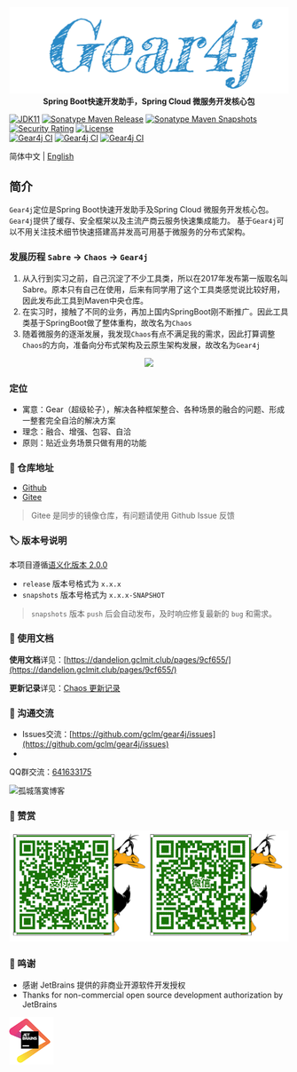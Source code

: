<p align="center">
	<a href="https://github.com/gclm/gear4j"><img src="docs/img/Gear4j.png"></a>
    <strong>Spring Boot快速开发助手，Spring Cloud 微服务开发核心包</strong>
</p>

[![JDK11](https://img.shields.io/badge/JDK-11+-brightgreen.svg)](https://github.com/antCodelab/chaos)
[![Sonatype Maven Release](https://img.shields.io/nexus/r/https/oss.sonatype.org/club.gclmit/gear4j-bom.svg?style=flat-square)](https://search.maven.org/search?q=g:%20club.gclmit%20AND%20a:%20gear4j-bom)
[![Sonatype Maven Snapshots](https://img.shields.io/nexus/s/https/oss.sonatype.org/club.gclmit/gear4j-bom.svg?style=flat-square)](https://oss.sonatype.org/content/repositories/snapshots/club/gclmit/)
[![Security Rating](https://sonarcloud.io/api/project_badges/measure?project=antCodelab_chaos&metric=security_rating)](https://sonarcloud.io/summary/new_code?id=antCodelab_chaos)
[![License](https://img.shields.io/:license-Apache2-blue.svg)](https://github.com/antCodelab/chaos/blob/master/LICENSE)
<br>
[![Gear4j CI](https://github.com/gclm/gear4j/actions/workflows/ci.yml/badge.svg)](https://github.com/gclm/gear4j/actions/workflows/ci.yml)
[![Gear4j CI](https://github.com/gclm/gear4j/actions/workflows/gradle-publish.yml/badge.svg)](https://github.com/gclm/gear4j/actions/workflows/gradle-publish.yml)
[![Gear4j CI](https://github.com/gclm/gear4j/actions/workflows/qodana.yml/badge.svg)](https://github.com/gclm/gear4j/actions/workflows/qodana.yml)

简体中文 | [English](README_EN.md)

## 简介

`Gear4j`定位是Spring Boot快速开发助手及Spring Cloud 微服务开发核心包。`Gear4j`提供了缓存、安全框架以及主流产商云服务快速集成能力。
基于`Gear4j`可以不用关注技术细节快速搭建高并发高可用基于微服务的分布式架构。

### 发展历程 `Sabre` → `Chaos` → `Gear4j`

1. 从入行到实习之前，自己沉淀了不少工具类，所以在2017年发布第一版取名叫Sabre。原本只有自己在使用，后来有同学用了这个工具类感觉说比较好用，因此发布此工具到Maven中央仓库。
2. 在实习时，接触了不同的业务，再加上国内SpringBoot刚不断推广。因此工具类基于SpringBoot做了整体重构，故改名为`Chaos`
3. 随着微服务的逐渐发展，我发现`Chaos`有点不满足我的需求，因此打算调整`Chaos`的方向，准备向分布式架构及云原生架构发展，故改名为`Gear4j`

<p align="center">
	<a href="https://github.com/gclm/gear4j"><img src="https://pic.rmb.bdstatic.com/bjh/cb6405a44e6b3240c41ba3a1d9bb9145.png@s_0,w_2000"></a>
</p>

### 定位

- 寓意：Gear（超级轮子），解决各种框架整合、各种场景的融合的问题、形成一整套完全自洽的解决方案
- 理念：融合、增强、包容、自洽
- 原则：贴近业务场景只做有用的功能

### 👥 仓库地址

- [Github](https://github.com/gclm/gear4j)
- [Gitee](https://gitee.com/gclm/gear4j)

> Gitee 是同步的镜像仓库，有问题请使用 Github Issue 反馈

### 🏷️ 版本号说明

本项目遵循[语义化版本 2.0.0](https://semver.org/lang/zh-CN/)

- `release` 版本号格式为 `x.x.x`
- `snapshots` 版本号格式为 `x.x.x-SNAPSHOT`

> `snapshots` 版本 `push` 后会自动发布，及时响应修复最新的 `bug` 和需求。

### 📝 使用文档

**使用文档**详见：[https://dandelion.gclmit.club/pages/9cf655/](https://dandelion.gclmit.club/pages/9cf655/)

**更新记录**详见：[Chaos 更新记录](CHANGELOG.md)

### 📱 沟通交流

- Issues交流：[https://github.com/gclm/gear4j/issues](https://github.com/gclm/gear4j/issues)
-
QQ群交流：[641633175](https://shang.qq.com/wpa/qunwpa?idkey=4684b1c1194706adcc4ce7c9428935d31c0b2a86b51e96cb807fa30f94cebfde)

![孤城落寞博客](docs/img/wechat.png)

### 🧐 赞赏

![Sponsor](docs/img/sponsor.jpg)

### 💚 鸣谢

- 感谢 JetBrains 提供的非商业开源软件开发授权
- Thanks for non-commercial open source development authorization by JetBrains

[![JetBrains](docs/img/jetbrains.png)](https://www.jetbrains.com/?from=chaos)


